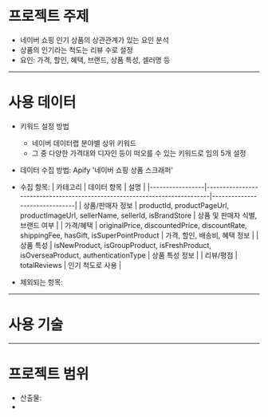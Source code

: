# 프로젝트 주제
- 네이버 쇼핑 인기 상품의 상관관계가 있는 요인 분석
- 상품의 인기라는 척도는 리뷰 수로 설정
- 요인: 가격, 할인, 혜택, 브랜드, 상품 특성, 셀러명 등
  
***
# 사용 데이터
- 키워드 설정 방법
  - 네이버 데이터랩 분야별 상위 키워드
  - 그 중 다양한 가격대와 디자인 등이 떠오를 수 있는 키워드로 임의 5개 설정
- 데이터 수집 방법: Apify '네이버 쇼핑 상품 스크래퍼'
- 수집 항목:
| 카테고리        | 데이터 항목                                                                 | 설명                          |
|-----------------|---------------------------------------------------------------------------|-------------------------------|
| 상품/판매자 정보 | productId, productPageUrl, productImageUrl, sellerName, sellerId, isBrandStore | 상품 및 판매자 식별, 브랜드 여부 |
| 가격/혜택        | originalPrice, discountedPrice, discountRate, shippingFee, hasGift, isSuperPointProduct | 가격, 할인, 배송비, 혜택 정보 |
| 상품 특성       | isNewProduct, isGroupProduct, isFreshProduct, isOverseaProduct, authenticationType | 상품 특성 정보                |
| 리뷰/평점       | totalReviews                                                              | 인기 척도로 사용              |



- 제외되는 항목:
  
***
# 사용 기술

***

# 프로젝트 범위

- 산출물:
- 
